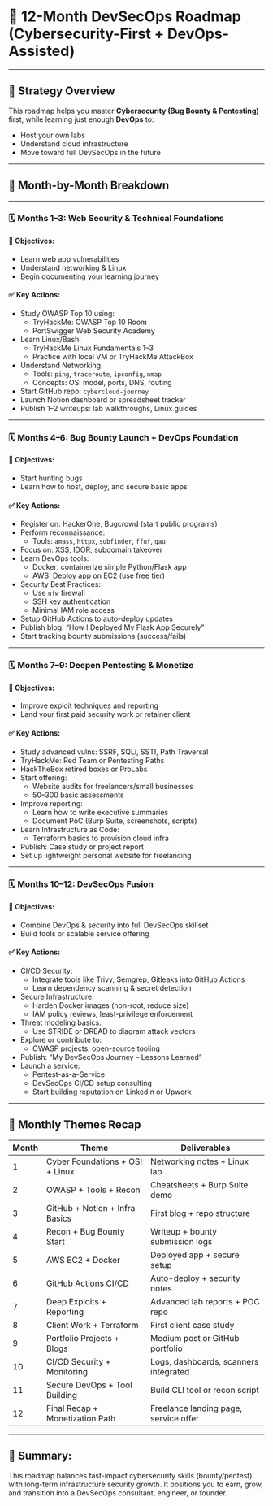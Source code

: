 
# 🧭 12-Month DevSecOps Roadmap (Cybersecurity-First + DevOps-Assisted)

---

## 🎯 Strategy Overview

This roadmap helps you master **Cybersecurity (Bug Bounty & Pentesting)** first, while learning just enough **DevOps** to:
- Host your own labs
- Understand cloud infrastructure
- Move toward full DevSecOps in the future

---

## 📅 Month-by-Month Breakdown

---

### 🗓️ **Months 1–3: Web Security & Technical Foundations**

#### 🔹 Objectives:
- Learn web app vulnerabilities
- Understand networking & Linux
- Begin documenting your learning journey

#### ✅ Key Actions:
- Study OWASP Top 10 using:
  - TryHackMe: OWASP Top 10 Room
  - PortSwigger Web Security Academy
- Learn Linux/Bash:
  - TryHackMe Linux Fundamentals 1–3
  - Practice with local VM or TryHackMe AttackBox
- Understand Networking:
  - Tools: `ping`, `traceroute`, `ipconfig`, `nmap`
  - Concepts: OSI model, ports, DNS, routing
- Start GitHub repo: `cybercloud-journey`
- Launch Notion dashboard or spreadsheet tracker
- Publish 1–2 writeups: lab walkthroughs, Linux guides

---

### 🗓️ **Months 4–6: Bug Bounty Launch + DevOps Foundation**

#### 🔹 Objectives:
- Start hunting bugs
- Learn how to host, deploy, and secure basic apps

#### ✅ Key Actions:
- Register on: HackerOne, Bugcrowd (start public programs)
- Perform reconnaissance:
  - Tools: `amass`, `httpx`, `subfinder`, `ffuf`, `gau`
- Focus on: XSS, IDOR, subdomain takeover
- Learn DevOps tools:
  - Docker: containerize simple Python/Flask app
  - AWS: Deploy app on EC2 (use free tier)
- Security Best Practices:
  - Use `ufw` firewall
  - SSH key authentication
  - Minimal IAM role access
- Setup GitHub Actions to auto-deploy updates
- Publish blog: “How I Deployed My Flask App Securely”
- Start tracking bounty submissions (success/fails)

---

### 🗓️ **Months 7–9: Deepen Pentesting & Monetize**

#### 🔹 Objectives:
- Improve exploit techniques and reporting
- Land your first paid security work or retainer client

#### ✅ Key Actions:
- Study advanced vulns: SSRF, SQLi, SSTI, Path Traversal
- TryHackMe: Red Team or Pentesting Paths
- HackTheBox retired boxes or ProLabs
- Start offering:
  - Website audits for freelancers/small businesses
  - $50–$300 basic assessments
- Improve reporting:
  - Learn how to write executive summaries
  - Document PoC (Burp Suite, screenshots, scripts)
- Learn Infrastructure as Code:
  - Terraform basics to provision cloud infra
- Publish: Case study or project report
- Set up lightweight personal website for freelancing

---

### 🗓️ **Months 10–12: DevSecOps Fusion**

#### 🔹 Objectives:
- Combine DevOps & security into full DevSecOps skillset
- Build tools or scalable service offering

#### ✅ Key Actions:
- CI/CD Security:
  - Integrate tools like Trivy, Semgrep, Gitleaks into GitHub Actions
  - Learn dependency scanning & secret detection
- Secure Infrastructure:
  - Harden Docker images (non-root, reduce size)
  - IAM policy reviews, least-privilege enforcement
- Threat modeling basics:
  - Use STRIDE or DREAD to diagram attack vectors
- Explore or contribute to:
  - OWASP projects, open-source tooling
- Publish: “My DevSecOps Journey – Lessons Learned”
- Launch a service:
  - Pentest-as-a-Service
  - DevSecOps CI/CD setup consulting
  - Start building reputation on LinkedIn or Upwork

---

## 🔄 Monthly Themes Recap

| Month | Theme                            | Deliverables                          |
|-------|----------------------------------|----------------------------------------|
| 1     | Cyber Foundations + OSI + Linux | Networking notes + Linux lab          |
| 2     | OWASP + Tools + Recon            | Cheatsheets + Burp Suite demo         |
| 3     | GitHub + Notion + Infra Basics   | First blog + repo structure            |
| 4     | Recon + Bug Bounty Start         | Writeup + bounty submission logs       |
| 5     | AWS EC2 + Docker                 | Deployed app + secure setup           |
| 6     | GitHub Actions CI/CD             | Auto-deploy + security notes          |
| 7     | Deep Exploits + Reporting        | Advanced lab reports + POC repo       |
| 8     | Client Work + Terraform          | First client case study               |
| 9     | Portfolio Projects + Blogs       | Medium post or GitHub portfolio       |
| 10    | CI/CD Security + Monitoring      | Logs, dashboards, scanners integrated |
| 11    | Secure DevOps + Tool Building    | Build CLI tool or recon script        |
| 12    | Final Recap + Monetization Path  | Freelance landing page, service offer |

---

## 📘 Summary:
This roadmap balances fast-impact cybersecurity skills (bounty/pentest) with long-term infrastructure security growth. It positions you to earn, grow, and transition into a DevSecOps consultant, engineer, or founder.

